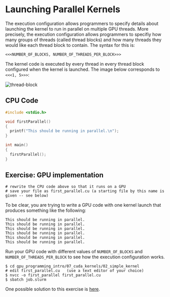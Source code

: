 # Launching Parallel Kernels

The execution configuration allows programmers to specify details about launching the kernel to run in parallel on multiple GPU threads. More precisely, the execution configuration allows programmers to specifiy how many groups of threads (called thread blocks) and how many threads they would like each thread block to contain. The syntax for this is:

```
<<<NUMBER_OF_BLOCKS, NUMBER_OF_THREADS_PER_BLOCK>>>
```

The kernel code is executed by every thread in every thread block configured when the kernel is launched. The image below corresponds to `<<<1, 5>>>`:

![thread-block](https://miro.medium.com/max/1118/1*e_FAITzOXSearSZYNWnmKQ.png)


## CPU Code

```c
#include <stdio.h>

void firstParallel()
{
  printf("This should be running in parallel.\n");
}

int main()
{
  firstParallel();
}
```

## Exercise: GPU implementation

```
# rewrite the CPU code above so that it runs on a GPU
# save your file as first_parallel.cu (a starting file by this name is given -- see below)
```

To be clear, you are trying to write a GPU code with one kernel launch that produces something like the following:

```
This should be running in parallel.
This should be running in parallel.
This should be running in parallel.
This should be running in parallel.
This should be running in parallel.
This should be running in parallel.
```

Run your GPU code with different values of `NUMBER_OF_BLOCKS` and `NUMBER_OF_THREADS_PER_BLOCK` to see how the execution configuration works.

```
$ cd gpu_programming_intro/07_cuda_kernels/02_simple_kernel
# edit first_parallel.cu   (use a text editor of your choice)
$ nvcc -o first_parallel first_parallel.cu
$ sbatch job.slurm
```

One possible solution to this exercise is [here](solution.cu).
